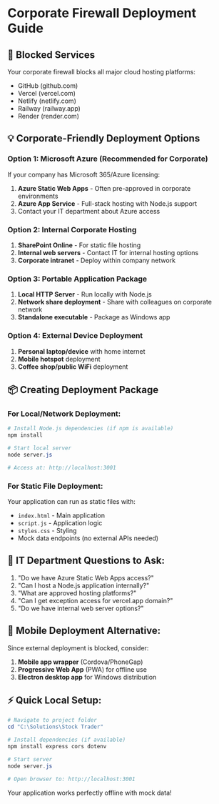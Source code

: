 # Corporate Firewall Deployment Guide

## 🚫 Blocked Services
Your corporate firewall blocks all major cloud hosting platforms:
- GitHub (github.com)
- Vercel (vercel.com)
- Netlify (netlify.com)
- Railway (railway.app)
- Render (render.com)

## 💡 Corporate-Friendly Deployment Options

### Option 1: Microsoft Azure (Recommended for Corporate)
If your company has Microsoft 365/Azure licensing:
1. **Azure Static Web Apps** - Often pre-approved in corporate environments
2. **Azure App Service** - Full-stack hosting with Node.js support
3. Contact your IT department about Azure access

### Option 2: Internal Corporate Hosting
1. **SharePoint Online** - For static file hosting
2. **Internal web servers** - Contact IT for internal hosting options
3. **Corporate intranet** - Deploy within company network

### Option 3: Portable Application Package
1. **Local HTTP Server** - Run locally with Node.js
2. **Network share deployment** - Share with colleagues on corporate network
3. **Standalone executable** - Package as Windows app

### Option 4: External Device Deployment
1. **Personal laptop/device** with home internet
2. **Mobile hotspot** deployment
3. **Coffee shop/public WiFi** deployment

## 📦 Creating Deployment Package

### For Local/Network Deployment:
```powershell
# Install Node.js dependencies (if npm is available)
npm install

# Start local server
node server.js

# Access at: http://localhost:3001
```

### For Static File Deployment:
Your application can run as static files with:
- `index.html` - Main application
- `script.js` - Application logic
- `styles.css` - Styling
- Mock data endpoints (no external APIs needed)

## 🔧 IT Department Questions to Ask:
1. "Do we have Azure Static Web Apps access?"
2. "Can I host a Node.js application internally?"
3. "What are approved hosting platforms?"
4. "Can I get exception access for vercel.app domain?"
5. "Do we have internal web server options?"

## 📱 Mobile Deployment Alternative:
Since external deployment is blocked, consider:
1. **Mobile app wrapper** (Cordova/PhoneGap)
2. **Progressive Web App** (PWA) for offline use
3. **Electron desktop app** for Windows distribution

## ⚡ Quick Local Setup:
```powershell
# Navigate to project folder
cd "C:\Solutions\Stock Trader"

# Install dependencies (if available)
npm install express cors dotenv

# Start server
node server.js

# Open browser to: http://localhost:3001
```

Your application works perfectly offline with mock data!
